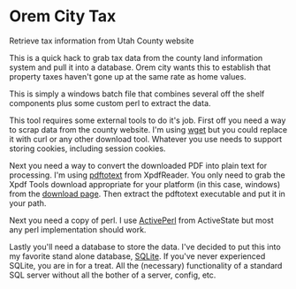 # Orem City Tax
Retrieve tax information from Utah County website

This is a quick hack to grab tax data from the county land information system
and pull it into a database. Orem city wants this to establish that property
taxes haven't gone up at the same rate as home values.

This is simply a windows batch file that combines several off the shelf
components plus some custom perl to extract the data.

This tool requires some external tools to do it's job.  First off you need
a way to scrap data from the county website.
I'm using [wget](http://gnuwin32.sourceforge.net/packages/wget.htm "wget for windows")
but you could replace it with curl or any other download tool. Whatever you
use needs to support storing cookies, including session cookies.

Next you need a way to convert the downloaded PDF into plain text for processing.
I'm using [pdftotext](http://www.xpdfreader.com/about.html) from XpdfReader.
You only need to grab the Xpdf Tools download appropriate for your platform (in this case, windows)
from the [download page](http://www.xpdfreader.com/download.html). Then extract
the pdftotext executable and put it in your path.

Next you need a copy of perl. I use [ActivePerl](https://www.activestate.com/activeperl)
from ActiveState but most any perl implementation should work.

Lastly you'll need a database to store the data. I've decided to put this into
my favorite stand alone database, [SQLite](https://www.sqlite.org/download.html).
If you've never experienced SQLite, you are in for a treat. All the (necessary)
functionality of a standard SQL server without all the bother of a server, config, etc.
